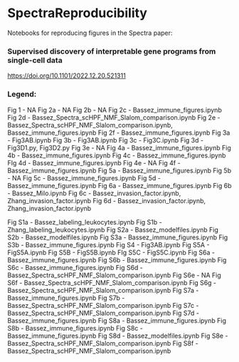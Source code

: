 # SpectraReproducibility

Notebooks for reproducing figures in the Spectra paper:

### Supervised discovery of interpretable gene programs from single-cell data

https://doi.org/10.1101/2022.12.20.521311

### Legend:

Fig 1 -  NA 
Fig 2a - NA
Fig 2b - NA
Fig 2c - Bassez_immune_figures.ipynb
Fig 2d - Bassez_Spectra_scHPF_NMF_Slalom_comparison.ipynb
Fig 2e - Bassez_Spectra_scHPF_NMF_Slalom_comparison.ipynb, Bassez_immune_figures.ipynb
Fig 2f - Bassez_immune_figures.ipynb
Fig 3a - Fig3AB.ipynb 
Fig 3b - Fig3AB.ipynb 
Fig 3c - Fig3C.ipynb 
Fig 3d - Fig3D1.py, Fig3D2.py 
Fig 3e - NA
Fig 4a - Bassez_immune_figures.ipynb
Fig 4b - Bassez_immune_figures.ipynb
Fig 4c - Bassez_immune_figures.ipynb
FIg 4d - Bassez_immune_figures.ipynb
Fig 4e - NA
Fig 4f - Bassez_immune_figures.ipynb
Fig 5a - Bassez_immune_figures.ipynb
Fig 5b - NA
Fig 5c - Bassez_immune_figures.ipynb
Fig 5d - Bassez_immune_figures.ipynb
Fig 6a - Bassez_immune_figures.ipynb
Fig 6b - Bassez_Milo.ipynb 
Fig 6c - Bassez_invasion_factor.ipynb, Zhang_invasion_factor.ipynb 
Fig 6d - Bassez_invasion_factor.ipynb, Zhang_invasion_factor.ipynb 

Fig S1a - Bassez_labeling_leukocytes.ipynb 
Fig S1b - Zhang_labeling_leukocytes.ipynb 
Fig S2a - Bassez_modelfiles.ipynb 
Fig S2b - Bassez_modelfiles.ipynb 
Fig S3a - Bassez_immune_figures.ipynb
Fig S3b - Bassez_immune_figures.ipynb
Fig S4 - Fig3AB.ipynb 
Fig S5A - FigS5A.ipynb 
Fig S5B - FigS5B.ipynb 
FIg S5C - FigS5C.ipynb 
Fig S6a - Bassez_immune_figures.ipynb
Fig S6b - Bassez_immune_figures.ipynb
Fig S6c - Bassez_immune_figures.ipynb
Fig S6d - Bassez_Spectra_scHPF_NMF_Slalom_comparison.ipynb
Fig S6e - NA
Fig S6f - Bassez_Spectra_scHPF_NMF_Slalom_comparison.ipynb
Fig S6g - Bassez_Spectra_scHPF_NMF_Slalom_comparison.ipynb
Fig S7a - Bassez_immune_figures.ipynb
Fig S7b - Bassez_Spectra_scHPF_NMF_Slalom_comparison.ipynb
Fig S7c - Bassez_Spectra_scHPF_NMF_Slalom_comparison.ipynb
Fig S7d - Bassez_immune_figures.ipynb
Fig S8a - Bassez_immune_figures.ipynb
Fig S8b - Bassez_immune_figures.ipynb
Fig S8c - Bassez_immune_figures.ipynb
Fig S8d - Bassez_modelfiles.ipynb 
Fig S8e - Bassez_Spectra_scHPF_NMF_Slalom_comparison.ipynb
Fig S8f - Bassez_Spectra_scHPF_NMF_Slalom_comparison.ipynb

